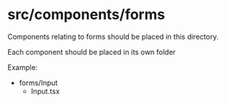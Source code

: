 # src/components/forms

Components relating to forms should be placed in this directory.

Each component should be placed in its own folder

Example:

- forms/Input
  - Input.tsx
